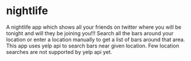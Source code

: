 # nightlife
A nightlife app which shows all your friends on twitter where you will be tonight and will they be joining you!!!
Search all the bars around your location or enter a location manually to get a list of bars around that area.
This app uses yelp api to search bars near given location. Few location searches are not supported by yelp api yet.
